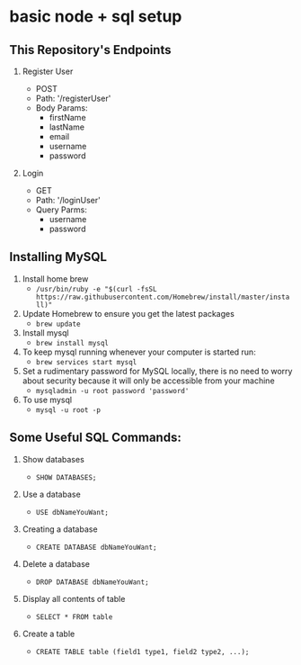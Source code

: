 # basic node + sql setup

## This Repository's Endpoints

1. Register User
    - POST
    - Path: '/registerUser'
    - Body Params:
      - firstName
      - lastName
      - email
      - username
      - password
        
2. Login
    - GET
    - Path: '/loginUser'
    - Query Parms: 
        - username
        - password


## Installing MySQL

1. Install home brew
    - `/usr/bin/ruby -e "$(curl -fsSL https://raw.githubusercontent.com/Homebrew/install/master/install)"
`
2. Update Homebrew to ensure you get the latest packages
    - `brew update`
3. Install mysql
    - `brew install mysql`
4. To keep mysql running whenever your computer is started run: 
    - `brew services start mysql`
5. Set a rudimentary password for MySQL locally, there is no need to worry about security because it will only be accessible from your machine
    - `mysqladmin -u root password 'password'`
6. To use mysql 
    - `mysql -u root -p`
    
## Some Useful SQL Commands: 
1. Show databases
    - `SHOW DATABASES;`

2. Use a database
    - `USE dbNameYouWant;`

3. Creating a database
    - `CREATE DATABASE dbNameYouWant;`

4. Delete a database
    - `DROP DATABASE dbNameYouWant;`
    
5. Display all contents of table
    - `SELECT * FROM table`

6. Create a table
    - `CREATE TABLE table (field1 type1, field2 type2, ...);`
